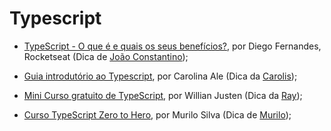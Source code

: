 # Typescript

- [TypeScript - O que é e quais os seus benefícios?](https://www.youtube.com/watch?v=kg2-SMolAV0), por Diego Fernandes, Rocketseat (Dica de [João Constantino](https://joaopedro-portfolio.vercel.app/));

- [Guia introdutório ao Typescript](https://github.com/Carolis/typescript4noobs), por Carolina Ale (Dica da [Carolis](https://twitter.com/caroliscaroles));

- [Mini Curso gratuito de TypeScript](https://willianjusten.com.br/mini-curso-gratuito-de-typescript/), por Willian Justen (Dica da [Ray](https://linkedin.com/in/rayanepimentel));

- [Curso TypeScript Zero to Hero](https://github.com/glaucia86/curso-typescript-zero-to-hero), por Murilo Silva (Dica de [Murilo](https://github.com/murilojssilva));
